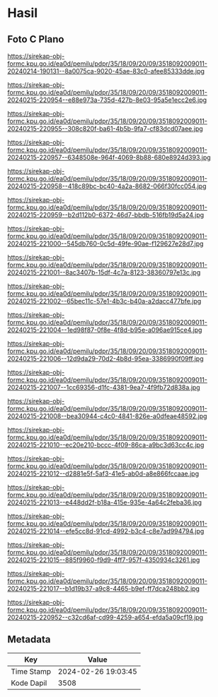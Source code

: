 # Hasil

## Foto C Plano

https://sirekap-obj-formc.kpu.go.id/ea0d/pemilu/pdpr/35/18/09/20/09/3518092009011-20240214-190131--8a0075ca-9020-45ae-83c0-afee85333dde.jpg

https://sirekap-obj-formc.kpu.go.id/ea0d/pemilu/pdpr/35/18/09/20/09/3518092009011-20240215-220954--e88e973a-735d-427b-8e03-95a5e1ecc2e6.jpg

https://sirekap-obj-formc.kpu.go.id/ea0d/pemilu/pdpr/35/18/09/20/09/3518092009011-20240215-220955--308c820f-ba61-4b5b-9fa7-cf83dcd07aee.jpg

https://sirekap-obj-formc.kpu.go.id/ea0d/pemilu/pdpr/35/18/09/20/09/3518092009011-20240215-220957--6348508e-964f-4069-8b88-680e8924d393.jpg

https://sirekap-obj-formc.kpu.go.id/ea0d/pemilu/pdpr/35/18/09/20/09/3518092009011-20240215-220958--418c89bc-bc40-4a2a-8682-066f30fcc054.jpg

https://sirekap-obj-formc.kpu.go.id/ea0d/pemilu/pdpr/35/18/09/20/09/3518092009011-20240215-220959--b2d112b0-6372-46d7-bbdb-516fb19d5a24.jpg

https://sirekap-obj-formc.kpu.go.id/ea0d/pemilu/pdpr/35/18/09/20/09/3518092009011-20240215-221000--545db760-0c5d-49fe-90ae-f129627e28d7.jpg

https://sirekap-obj-formc.kpu.go.id/ea0d/pemilu/pdpr/35/18/09/20/09/3518092009011-20240215-221001--8ac3407b-15df-4c7a-8123-38360797e13c.jpg

https://sirekap-obj-formc.kpu.go.id/ea0d/pemilu/pdpr/35/18/09/20/09/3518092009011-20240215-221002--65bec11c-57e1-4b3c-b40a-a2dacc477bfe.jpg

https://sirekap-obj-formc.kpu.go.id/ea0d/pemilu/pdpr/35/18/09/20/09/3518092009011-20240215-221004--1ed98f87-0f8e-4f8d-b95e-a096ae915ce4.jpg

https://sirekap-obj-formc.kpu.go.id/ea0d/pemilu/pdpr/35/18/09/20/09/3518092009011-20240215-221006--12d9da29-70d2-4b8d-95ea-3386990f09ff.jpg

https://sirekap-obj-formc.kpu.go.id/ea0d/pemilu/pdpr/35/18/09/20/09/3518092009011-20240215-221007--1cc69356-d1fc-4381-9ea7-4f9fb72d838a.jpg

https://sirekap-obj-formc.kpu.go.id/ea0d/pemilu/pdpr/35/18/09/20/09/3518092009011-20240215-221008--bea30944-c4c0-4841-826e-a0dfeae48592.jpg

https://sirekap-obj-formc.kpu.go.id/ea0d/pemilu/pdpr/35/18/09/20/09/3518092009011-20240215-221010--ec20e210-bccc-4f09-86ca-a9bc3d63cc4c.jpg

https://sirekap-obj-formc.kpu.go.id/ea0d/pemilu/pdpr/35/18/09/20/09/3518092009011-20240215-221012--d2881e5f-5af3-41e5-ab0d-a8e866fccaae.jpg

https://sirekap-obj-formc.kpu.go.id/ea0d/pemilu/pdpr/35/18/09/20/09/3518092009011-20240215-221013--e448dd2f-b18a-415e-935e-4a64c2feba36.jpg

https://sirekap-obj-formc.kpu.go.id/ea0d/pemilu/pdpr/35/18/09/20/09/3518092009011-20240215-221014--efe5cc8d-91cd-4992-b3c4-c8e7ad994794.jpg

https://sirekap-obj-formc.kpu.go.id/ea0d/pemilu/pdpr/35/18/09/20/09/3518092009011-20240215-221015--885f9960-f9d9-4ff7-957f-4350934c3261.jpg

https://sirekap-obj-formc.kpu.go.id/ea0d/pemilu/pdpr/35/18/09/20/09/3518092009011-20240215-221017--b1d19b37-a9c8-4465-b9ef-ff7dca248bb2.jpg

https://sirekap-obj-formc.kpu.go.id/ea0d/pemilu/pdpr/35/18/09/20/09/3518092009011-20240215-220952--c32cd6af-cd99-4259-a654-efda5a09cf19.jpg


## Metadata

| Key        | Value               |
| ---------- | ------------------- |
| Time Stamp | 2024-02-26 19:03:45 |
| Kode Dapil | 3508                |



